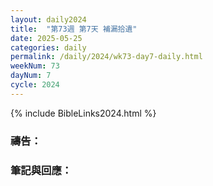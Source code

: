 ```yaml
---
layout: daily2024
title:  "第73週 第7天 補漏拾遺"
date: 2025-05-25
categories: daily
permalink: /daily/2024/wk73-day7-daily.html
weekNum: 73
dayNum: 7
cycle: 2024
---
```


{% include BibleLinks2024.html %}

### 禱告：

### 筆記與回應：
